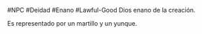 #NPC #Deidad #Enano #Lawful-Good 
Dios enano de la creación.

Es representado por un martillo y un yunque.